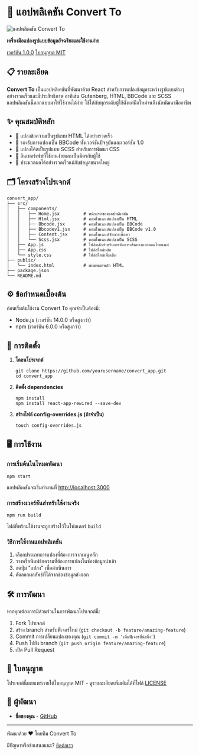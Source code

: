 <h1 id="-แอปพลิเคชัน-convert-to"><span class="emoji">🔄</span> แอปพลิเคชัน Convert To</h1>

  <div class="center">
    <img src="https://via.placeholder.com/150" alt="แอปพลิเคชัน Convert To">
    <p><strong>เครื่องมือแปลงรูปแบบข้อมูลอัจฉริยะและใช้งานง่าย</strong></p>
    <a href="https://github.com/yourusername/convert_app" class="badge blue">เวอร์ชัน 1.0.0</a>
    <a href="LICENSE" class="badge green">ใบอนุญาต MIT</a>
  </div>

  <h2 id="-รายละเอียด"><span class="emoji">📋</span> รายละเอียด</h2>
  <p><strong>Convert To</strong> เป็นแอปพลิเคชันที่พัฒนาด้วย React สำหรับการแปลงข้อมูลระหว่างรูปแบบต่างๆ อย่างรวดเร็วและมีประสิทธิภาพ อาทิเช่น Gutenberg, HTML, BBCode และ SCSS แอปพลิเคชันนี้ออกแบบมาให้ใช้งานได้ง่าย ใช้ได้กับทุกระดับผู้ใช้ตั้งแต่มือใหม่จนถึงนักพัฒนามืออาชีพ</p>

  <h2 id="-คุณสมบัติหลัก"><span class="emoji">✨</span> คุณสมบัติหลัก</h2>
  <ul>
    <li><span class="emoji">🔄</span> แปลงข้อความเป็นรูปแบบ HTML ได้อย่างรวดเร็ว</li>
    <li><span class="emoji">💬</span> รองรับการแปลงเป็น BBCode ทั้งเวอร์ชันปัจจุบันและเวอร์ชัน 1.0</li>
    <li><span class="emoji">🎨</span> แปลงโค้ดเป็นรูปแบบ SCSS สำหรับการพัฒนา CSS</li>
    <li><span class="emoji">📝</span> อินเทอร์เฟซที่ใช้งานง่ายและเป็นมิตรกับผู้ใช้</li>
    <li><span class="emoji">🚀</span> ประมวลผลได้อย่างรวดเร็วแม้กับข้อมูลขนาดใหญ่</li>
  </ul>

  <h2 id="-โครงสร้างโปรเจกต์"><span class="emoji">🗂️</span> โครงสร้างโปรเจกต์</h2>
  <pre><code>convert_app/
├── src/
│   ├── components/
│   │   ├── Home.jsx         # หน้าแรกของแอปพลิเคชัน
│   │   ├── Html.jsx         # คอมโพเนนต์แปลงเป็น HTML
│   │   ├── Bbcode.jsx       # คอมโพเนนต์แปลงเป็น BBCode
│   │   ├── Bbcodev1.jsx     # คอมโพเนนต์แปลงเป็น BBCode v1.0
│   │   ├── Content.jsx      # คอมโพเนนต์จัดการเนื้อหา
│   │   └── Scss.jsx         # คอมโพเนนต์แปลงเป็น SCSS
│   ├── App.js               # ไฟล์หลักสำหรับการจัดการเส้นทางและคอมโพเนนต์
│   ├── App.css              # ไฟล์สไตล์หลัก
│   └── style.css            # ไฟล์สไตล์เพิ่มเติม
├── public/
│   └── index.html           # เทมเพลตหลัก HTML
├── package.json
└── README.md</code></pre>

  <h2 id="-ข้อกำหนดเบื้องต้น"><span class="emoji">⚙️</span> ข้อกำหนดเบื้องต้น</h2>
  <p>ก่อนเริ่มต้นใช้งาน Convert To คุณจำเป็นต้องมี:</p>
  <ul>
    <li>Node.js (เวอร์ชัน 14.0.0 หรือสูงกว่า)</li>
    <li>npm (เวอร์ชัน 6.0.0 หรือสูงกว่า)</li>
  </ul>

  <h2 id="-การติดตั้ง"><span class="emoji">🚀</span> การติดตั้ง</h2>
  <ol>
    <li>
      <p><strong>โคลนโปรเจกต์</strong></p>
      <div class="command">
        <code>git clone https://github.com/yourusername/convert_app.git<br>cd convert_app</code>
      </div>
    </li>
    <li>
      <p><strong>ติดตั้ง dependencies</strong></p>
      <div class="command">
        <code>npm install<br>npm install react-app-rewired --save-dev</code>
      </div>
    </li>
    <li>
      <p><strong>สร้างไฟล์ config-overrides.js (ถ้าจำเป็น)</strong></p>
      <div class="command">
        <code>touch config-overrides.js</code>
      </div>
    </li>
  </ol>

  <h2 id="-การใช้งาน"><span class="emoji">🖥️</span> การใช้งาน</h2>
  <h3>การเริ่มต้นในโหมดพัฒนา</h3>
  <div class="command">
    <code>npm start</code>
  </div>
  <p>แอปพลิเคชันจะเริ่มทำงานที่ <a href="http://localhost:3000">http://localhost:3000</a></p>

  <h3>การสร้างเวอร์ชันสำหรับใช้งานจริง</h3>
  <div class="command">
    <code>npm run build</code>
  </div>
  <p>ไฟล์ที่พร้อมใช้งานจะถูกสร้างไว้ในโฟลเดอร์ <code>build</code></p>

  <h3>วิธีการใช้งานแอปพลิเคชัน</h3>
  <ol>
    <li>เลือกประเภทการแปลงที่ต้องการจากเมนูหลัก</li>
    <li>วางหรือพิมพ์ข้อความที่ต้องการแปลงในช่องข้อมูลนำเข้า</li>
    <li>กดปุ่ม "แปลง" เพื่อดำเนินการ</li>
    <li>คัดลอกผลลัพธ์ที่ได้จากช่องข้อมูลส่งออก</li>
  </ol>

  <h2 id="-การพัฒนา"><span class="emoji">🛠️</span> การพัฒนา</h2>
  <p>หากคุณต้องการมีส่วนร่วมในการพัฒนาโปรเจกต์นี้:</p>
  <ol>
    <li>Fork โปรเจกต์</li>
    <li>สร้าง branch สำหรับฟีเจอร์ใหม่ (<code>git checkout -b feature/amazing-feature</code>)</li>
    <li>Commit การเปลี่ยนแปลงของคุณ (<code>git commit -m 'เพิ่มฟีเจอร์ที่น่าทึ่ง'</code>)</li>
    <li>Push ไปยัง branch (<code>git push origin feature/amazing-feature</code>)</li>
    <li>เปิด Pull Request</li>
  </ol>

  <h2 id="-ใบอนุญาต"><span class="emoji">📝</span> ใบอนุญาต</h2>
  <p>โปรเจกต์นี้เผยแพร่ภายใต้ใบอนุญาต MIT - ดูรายละเอียดเพิ่มเติมได้ที่ไฟล์ <a href="LICENSE">LICENSE</a></p>

  <h2 id="-ผู้พัฒนา"><span class="emoji">👥</span> ผู้พัฒนา</h2>
  <ul>
    <li><strong>ชื่อของคุณ</strong> - <a href="https://github.com/yourusername">GitHub</a></li>
  </ul>

  <hr>

  <div class="footer">
    <p>พัฒนาด้วย ❤️ โดยทีม Convert To</p>
    <p>มีปัญหาหรือข้อเสนอแนะ? <a href="mailto:your.email@example.com">ติดต่อเรา</a></p>
  </div>